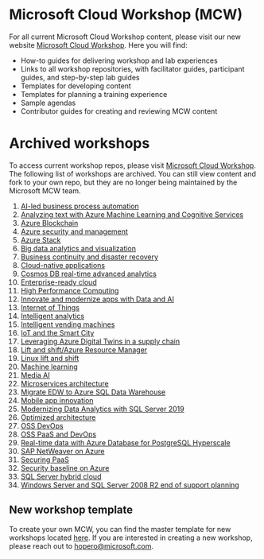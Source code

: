 # Microsoft Cloud Workshop (MCW)
For all current Microsoft Cloud Workshop content, please visit our new website [Microsoft Cloud Workshop](http://microsoftcloudworkshop.com). Here you will find: 
- How-to guides for delivering workshop and lab experiences
- Links to all workshop repositories, with facilitator guides, participant guides, and step-by-step lab guides 
- Templates for developing content
- Templates for planning a training experience
- Sample agendas
- Contributor guides for creating and reviewing MCW content

# Archived workshops
To access current workshop repos, please visit [Microsoft Cloud Workshop](http://microsoftcloudworkshop.com). The following list of workshops are archived. You can still view content and fork to your own repo, but they are no longer being maintained by the Microsoft MCW team. 

1. [AI-led business process automation](https://github.com/microsoft/MCW-AI-led-business-process-automation)
2. [Analyzing text with Azure Machine Learning and Cognitive Services](https://github.com/microsoft/MCW-Analyzing-text-with-Azure-Machine-Learning-and-Cognitive-Services)
3. [Azure Blockchain](https://github.com/Microsoft/MCW-Azure-Blockchain)
4. [Azure security and management](https://github.com/Microsoft/MCW-Azure-Security-and-Management)
5. [Azure Stack](https://github.com/microsoft/MCW-Azure-Stack)
6. [Big data analytics and visualization](https://github.com/microsoft/MCW-Big-data-analytics-and-visualization)
7. [Business continuity and disaster recovery](https://github.com/Microsoft/MCW-Business-Continuity-and-Disaster-Recovery)
8. [Cloud-native applications](https://github.com/Microsoft/MCW-Cloud-native-applications)
9. [Cosmos DB real-time advanced analytics](https://github.com/Microsoft/MCW-Cosmos-DB-Real-Time-Advanced-Analytics)
10. [Enterprise-ready cloud](https://github.com/Microsoft/MCW-Enterprise-Ready-Cloud)
11. [High Performance Computing](https://github.com/microsoft/MCW-High-Performance-Computing)
12. [Innovate and modernize apps with Data and AI](https://github.com/microsoft/MCW-Innovate-and-modernize-apps-with-Data-and-AI)
13. [Internet of Things](https://github.com/Microsoft/MCW-Internet-of-Things)
14. [Intelligent analytics](https://github.com/Microsoft/MCW-Intelligent-analytics)
15. [Intelligent vending machines](https://github.com/Microsoft/MCW-Intelligent-Vending-Machines)
16. [IoT and the Smart City](https://github.com/microsoft/MCW-IoT-and-the-Smart-City)
17. [Leveraging Azure Digital Twins in a supply chain](https://github.com/microsoft/MCW-Leveraging-Azure-Digital-Twins-in-a-supply-chain)
18. [Lift and shift/Azure Resource Manager](https://github.com/Microsoft/MCW-Lift-and-shift-Azure-Resource-Manager)
19. [Linux lift and shift](https://github.com/Microsoft/MCW-Linux-Lift-and-Shift)
20. [Machine learning](https://github.com/Microsoft/MCW-Machine-learning)
21. [Media AI](https://github.com/Microsoft/MCW-Media-AI)
22. [Microservices architecture](https://github.com/Microsoft/MCW-Microservices-Architecture)
23. [Migrate EDW to Azure SQL Data Warehouse](https://github.com/Microsoft/MCW-Migrate-EDW-to-Azure-SQL-Data-Warehouse)
24. [Mobile app innovation](https://github.com/Microsoft/MCW-Mobile-App-Innovation)
25. [Modernizing Data Analytics with SQL Server 2019](https://github.com/Microsoft/MCW-Modernizing-Data-Analytics-with-SQL-Server-2019)
26. [Optimized architecture](https://github.com/Microsoft/MCW-Optimized-Architecture)
27. [OSS DevOps](https://github.com/Microsoft/MCW-OSS-DevOps)
28. [OSS PaaS and DevOps](https://github.com/Microsoft/MCW-OSS-PaaS-and-DevOps)
29. [Real-time data with Azure Database for PostgreSQL Hyperscale](https://github.com/Microsoft/MCW-Real-time-data-with-Azure-Database-for-PostgreSQL-Hyperscale)
30. [SAP NetWeaver on Azure](https://github.com/Microsoft/MCW-SAP-NetWeaver-on-Azure)
31. [Securing PaaS](https://github.com/Microsoft/MCW-Securing-PaaS)
32. [Security baseline on Azure](https://github.com/Microsoft/MCW-Security-baseline-on-Azure)
33. [SQL Server hybrid cloud](https://github.com/Microsoft/MCW-SQL-Server-hybrid-cloud)
34. [Windows Server and SQL Server 2008 R2 end of support planning](https://github.com/Microsoft/MCW-Windows-Server-and-SQL-Server-2008-R2-End-of-Support-Planning)

## New workshop template
To create your own MCW, you can find the master template for new workshops located [here](https://github.com/Microsoft/MCW-Template-Cloud-Workshop). If you are interested in creating a new workshop, please reach out to hopero@microsoft.com. 
